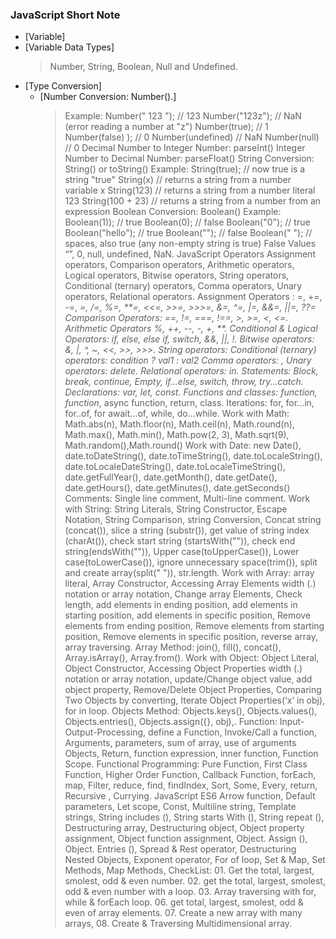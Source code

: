 ### **JavaScript Short Note**

- [Variable]
- [Variable Data Types]
  > Number, String, Boolean, Null and Undefined.
- [Type Conversion]
  - [Number Conversion: Number().]
    > Example:
    > Number(" 123 "); // 123
    > Number("123z"); // NaN (error reading a number at "z")
    > Number(true); // 1
    > Number(false) ); // 0
    > Number(undefined) // NaN
    > Number(null) // 0
    > Decimal Number to Integer Number: parseInt()
    > Integer Number to Decimal Number: parseFloat()
    > String Conversion: String() or toString()
    > Example:
    > String(true); // now true is a string "true"
    > String(x) // returns a string from a number variable x
    > String(123) // returns a string from a number literal 123
    > String(100 + 23) // returns a string from a number from an expression
    > Boolean Conversion: Boolean()
    > Example:
    > Boolean(1)); // true
    > Boolean(0); // false
    > Boolean("0"); // true
    > Boolean("hello"); // true
    > Boolean(""); // false
    > Boolean(" "); // spaces, also true (any non-empty string is true)
    > False Values “”, 0, null, undefined, NaN.
    > JavaScript Operators Assignment operators, Comparison operators, Arithmetic operators, Logical operators, Bitwise operators, String operators, Conditional (ternary) operators, Comma operators, Unary operators, Relational operators.
    > Assignment Operators : =, +=, -=, _=, /=, %=, **=, <<=, >>=, >>>=, &=, ^=, |=, &&=, ||=, ??=
    > Comparison Operators: ==, !=, ===, !==, >, >=, <, <=.
    > Arithmetic Operators %, ++, --, -, +, **.
    > Conditional & Logical Operators: if, else, else if, switch, &&, ||, !.
    > Bitwise operators: &, |, ^, ~, <<, >>, >>>.
    > String operators:
    > Conditional (ternary) operators: condition ? val1 : val2
    > Comma operators: ,
    > Unary operators: delete.
    > Relational operators: in.
    > Statements: Block, break, continue, Empty, if...else, switch, throw, try...catch.
    > Declarations: var, let, const.
    > Functions and classes: function, function_, async function, return, class.
    > Iterations: for, for...in, for..of, for await...of, while, do...while.
    > Work with Math: Math.abs(n), Math.floor(n), Math.ceil(n), Math.round(n), Math.max(), Math.min(), Math.pow(2, 3), Math.sqrt(9), Math.random(),Math.round()
    > Work with Date: new Date(), date.toDateString(), date.toTimeString(), date.toLocaleString(), date.toLocaleDateString(), date.toLocaleTimeString(), date.getFullYear(), date.getMonth(), date.getDate(), date.getHours(), date.getMinutes(), date.getSeconds()
    > Comments: Single line comment, Multi-line comment.
    > Work with String: String Literals, String Constructor, Escape Notation, String Comparison, string Conversion, Concat string (concat()), slice a string (substr()), get value of string index (charAt()), check start string (startsWith("")), check end string(endsWith("")), Upper case(toUpperCase()), Lower case(toLowerCase()), ignore unnecessary space(trim()), split and create array(split(" ")), str.length.
    > Work with Array: array literal, Array Constructor, Accessing Array Elements width (.) notation or array notation, Change array Elements, Check length, add elements in ending position, add elements in starting position, add elements in specific position, Remove elements from ending position, Remove elements from starting position, Remove elements in specific position, reverse array, array traversing.
    > Array Method: join(), fill(), concat(), Array.isArray(), Array.from().
    > Work with Object: Object Literal, Object Constructor, Accessing Object Properties width (.) notation or array notation, update/Change object value, add object property, Remove/Delete Object Properties, Comparing Two Objects by converting, Iterate Object Properties(‘x’ in obj), for in loop.
    > Objects Method: Objects.keys(), Objects.values(), Objects.entries(), Objects.assign({}, obj),.
    > Function: Input-Output-Processing, define a Function, Invoke/Call a function, Arguments, parameters, sum of array, use of arguments Objects, Return, function expression, inner function, Function Scope.
    > Functional Programming: Pure Function, First Class Function, Higher Order Function, Callback Function, forEach, map, Filter, reduce, find, findIndex, Sort, Some, Every, return, Recursive , Currying.
    > JavaScript ES6
    > Arrow function, Default parameters, Let scope, Const, Multiline string, Template strings, String includes (), String starts With (), String repeat (), Destructuring array, Destructuring object, Object property assignment, Object function assignment, Object. Assign (), Object. Entries (), Spread & Rest operator, Destructuring Nested Objects, Exponent operator, For of loop, Set & Map, Set Methods, Map Methods,
    > CheckList: 01. Get the total, largest, smolest, odd & even number. 02. get the total, largest, smolest, odd & even number with a loop. 03. Array traversing with for, while & forEach loop. 06. get total, largest, smolest, odd & even of array elements. 07. Create a new array with many arrays, 08. Create & Traversing Multidimensional array.
